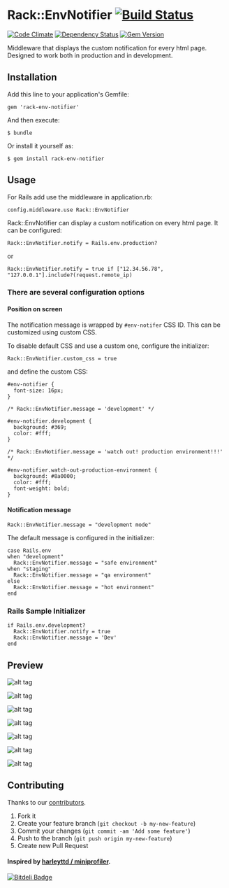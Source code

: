 # Rack::EnvNotifier [![Build Status](https://secure.travis-ci.org/ducknorris/rack-env-notifier.png)](https://travis-ci.org/ducknorris/rack-env-notifier)

[![Code Climate](https://codeclimate.com/github/ducknorris/rack-env-notifier.png)](https://codeclimate.com/github/ducknorris/rack-env-notifier) [![Dependency Status](https://gemnasium.com/ducknorris/rack-env-notifier.png)](https://gemnasium.com/ducknorris/rack-env-notifier) [![Gem Version](https://badge.fury.io/rb/rack-env-notifier.png)](http://badge.fury.io/rb/rack-env-notifier)

Middleware that displays the custom notification for every html page. Designed to work both in production and in development.

## Installation

Add this line to your application's Gemfile:

    gem 'rack-env-notifier'

And then execute:

    $ bundle

Or install it yourself as:

    $ gem install rack-env-notifier

## Usage

For Rails add use the middleware in application.rb:

    config.middleware.use Rack::EnvNotifier


Rack::EnvNotifier can display a custom notification on every html page. It can be configured:

    Rack::EnvNotifier.notify = Rails.env.production?

or

    Rack::EnvNotifier.notify = true if ["12.34.56.78", "127.0.0.1"].include?(request.remote_ip)

### There are several configuration options

#### Position on screen

The notification message is wrapped by ``#env-notifer`` CSS ID. This can be customized using custom CSS.

To disable default CSS and use a custom one, configure the initializer:

    Rack::EnvNotifier.custom_css = true

and define the custom CSS:

    #env-notifier {
      font-size: 16px;
    }

    /* Rack::EnvNotifier.message = 'development' */

    #env-notifier.development {
      background: #369;
      color: #fff;
    }

    /* Rack::EnvNotifier.message = 'watch out! production environment!!!' */

    #env-notifier.watch-out-production-environment {
      background: #8a0000;
      color: #fff;
      font-weight: bold;
    }


#### Notification message

    Rack::EnvNotifier.message = "development mode"

The default message is configured in the initializer:

    case Rails.env
    when "development"
      Rack::EnvNotifier.message = "safe environment"
    when "staging"
      Rack::EnvNotifier.message = "qa environment"
    else
      Rack::EnvNotifier.message = "hot environment"
    end


### Rails Sample Initializer

    if Rails.env.development?
      Rack::EnvNotifier.notify = true
      Rack::EnvNotifier.message = 'Dev'
    end

## Preview

![alt tag](https://rack-env-notifier.s3.amazonaws.com/assets/preview1.png)

![alt tag](https://rack-env-notifier.s3.amazonaws.com/assets/preview2.png)

![alt tag](https://rack-env-notifier.s3.amazonaws.com/assets/preview3.png)

![alt tag](https://rack-env-notifier.s3.amazonaws.com/assets/preview4.png)

![alt tag](https://rack-env-notifier.s3.amazonaws.com/assets/preview5.png)

![alt tag](https://rack-env-notifier.s3.amazonaws.com/assets/preview6.png)

![alt tag](https://rack-env-notifier.s3.amazonaws.com/assets/preview7.png)

## Contributing

Thanks to our [contributors](https://github.com/ducknorris/rack-env-notifier/graphs/contributors).

1. Fork it
2. Create your feature branch (`git checkout -b my-new-feature`)
3. Commit your changes (`git commit -am 'Add some feature'`)
4. Push to the branch (`git push origin my-new-feature`)
5. Create new Pull Request

#### Inspired by [harleyttd / miniprofiler](https://github.com/harleyttd/miniprofiler/).


[![Bitdeli Badge](https://d2weczhvl823v0.cloudfront.net/ducknorris/rack-env-notifier/trend.png)](https://bitdeli.com/free "Bitdeli Badge")

